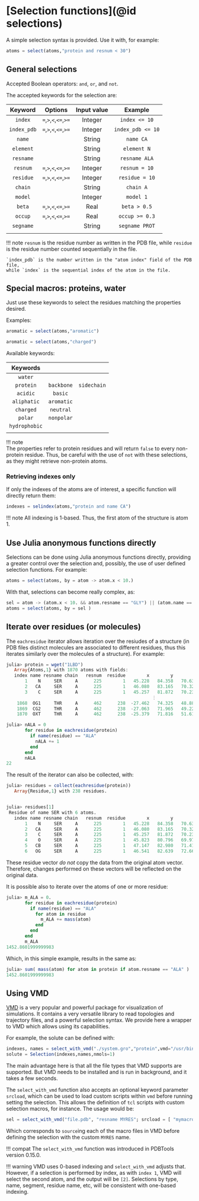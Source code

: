 # [Selection functions](@id selections)

A simple selection syntax is provided. Use it with, for example: 

```julia
atoms = select(atoms,"protein and resnum < 30")
```

## General selections 

Accepted Boolean operators: `and`, `or`, and `not`. 

The accepted keywords for the selection are: 

| Keyword    | Options               | Input value | Example       | 
|:----------:|:---------------------:|:-----------:|:-------------:|
| `index`    | `=`,`>`,`<`,`<=`,`>=` | Integer     | `index <= 10` |
| `index_pdb`| `=`,`>`,`<`,`<=`,`>=` | Integer     | `index_pdb <= 10` |
| `name`     |                       | String      | `name CA`     |
| `element`  |                       | String      | `element N`   |
| `resname`  |                       | String      | `resname ALA` |
| `resnum`   | `=`,`>`,`<`,`<=`,`>=` | Integer     | `resnum = 10` |
| `residue`  | `=`,`>`,`<`,`<=`,`>=` | Integer     | `residue = 10`|
| `chain`    |                       | String      | `chain A`     |
| `model`    |                       | Integer     | `model 1`     |
| `beta`     | `=`,`>`,`<`,`<=`,`>=` | Real        | `beta > 0.5`  |
| `occup`    | `=`,`>`,`<`,`<=`,`>=` | Real        | `occup >= 0.3`|
| `segname`  |                       | String      | `segname PROT`|
|            |                       |             |               |

!!! note
    `resnum` is the residue number as written in the PDB file, while `residue`
    is the residue number counted sequentially in the file.

    `index_pdb` is the number written in the "atom index" field of the PDB file,
    while `index` is the sequential index of the atom in the file. 


## Special macros: proteins, water

Just use these keywords to select the residues matching the properties
desired. 

Examples:
```julia
aromatic = select(atoms,"aromatic")

```
```julia
aromatic = select(atoms,"charged")

```

Available keywords:

| Keywords      |               |               |
|:-------------:|:-------------:|:-------------:|
| `water`       |               |               |
| `protein`     | `backbone`    | `sidechain`   |
| `acidic`      | `basic`       |               |
| `aliphatic`   | `aromatic`    |               |
| `charged`     | `neutral`     |               |
| `polar`       | `nonpolar`    |               |
| `hydrophobic` |               |               |
|               |               |               |

!!! note  
    The properties refer to protein residues and will return `false`
    to every non-protein residue. Thus, be careful with the use of `not`
    with these selections, as they might retrieve non-protein atoms.


### Retrieving indexes only 

If only the indexes of the atoms are of interest, a specific function
will directly return them:

```julia
indexes = selindex(atoms,"protein and name CA")

```

!!! note
    All indexing is 1-based. Thus, the first atom of the structure is atom 1.

## Use Julia anonymous functions directly

Selections can be done using Julia anonymous functions directly, providing a greater
control over the selection and, possibly, the use of user defined selection 
functions. For example:

```julia
atoms = select(atoms, by = atom -> atom.x < 10.)

```
With that, selections can become really complex, as:
```julia
sel = atom -> (atom.x < 10. && atom.resname == "GLY") || (atom.name == "CA") 
atoms = select(atoms, by = sel )

```

## Iterate over residues (or molecules)

The `eachresidue` iterator allows iteration over the resiudes of a structure (in PDB files distinct molecules are associated to different residues, thus this iterates similarly over the molecules of a structure). For example:

```julia
julia> protein = wget("1LBD")
   Array{Atoms,1} with 1870 atoms with fields:
   index name resname chain   resnum  residue        x        y        z  beta occup model segname index_pdb
       1    N     SER     A      225        1   45.228   84.358   70.638 67.05  1.00     1       -         1
       2   CA     SER     A      225        1   46.080   83.165   70.327 68.73  1.00     1       -         2
       3    C     SER     A      225        1   45.257   81.872   70.236 67.90  1.00     1       -         3
                                                       ⋮ 
    1868  OG1     THR     A      462      238  -27.462   74.325   48.885 79.98  1.00     1       -      1868
    1869  CG2     THR     A      462      238  -27.063   71.965   49.222 78.62  1.00     1       -      1869
    1870  OXT     THR     A      462      238  -25.379   71.816   51.613 84.35  1.00     1       -      1870

julia> nALA = 0
       for residue in eachresidue(protein)
         if name(residue) == "ALA"
           nALA += 1
         end
       end
       nALA
22

```

The result of the iterator can also be collected, with:
```julia
julia> residues = collect(eachresidue(protein))
   Array{Residue,1} with 238 residues.


julia> residues[1]
 Residue of name SER with 6 atoms.
   index name resname chain   resnum  residue        x        y        z  beta occup model segname index_pdb
       1    N     SER     A      225        1   45.228   84.358   70.638 67.05  1.00     1       -         1
       2   CA     SER     A      225        1   46.080   83.165   70.327 68.73  1.00     1       -         2
       3    C     SER     A      225        1   45.257   81.872   70.236 67.90  1.00     1       -         3
       4    O     SER     A      225        1   45.823   80.796   69.974 64.85  1.00     1       -         4
       5   CB     SER     A      225        1   47.147   82.980   71.413 70.79  1.00     1       -         5
       6   OG     SER     A      225        1   46.541   82.639   72.662 73.55  1.00     1       -         6

```

These residue vector *do not* copy the data from the original atom vector. Therefore, changes performed on these vectors will be reflected on the original data.  

It is possible also to iterate over the atoms of one or more residue:
```julia
julia> m_ALA = 0.
       for residue in eachresidue(protein)
         if name(residue) == "ALA"
           for atom in residue
             m_ALA += mass(atom)
           end
         end
       end
       m_ALA
1452.8601999999983

```
Which, in this simple example, results in the same as:

```julia
julia> sum( mass(atom) for atom in protein if atom.resname == "ALA" )
1452.8601999999983
```

## Using VMD

[VMD](https://www.ks.uiuc.edu/Research/vmd/) is a very popular and
powerful package for visualization of simulations. It contains a very
versatile library to read topologies and trajectory files, and a
powerful selection syntax. We provide here a wrapper to VMD which allows
using its capabilities.  

For example, the solute can be defined with: 
```julia
indexes, names = select_with_vmd("./system.gro","protein",vmd="/usr/bin/vmd")
solute = Selection(indexes,names,nmols=1)
```
The main advantage here is that all the file types that VMD supports are
supported. But VMD needs to be installed and is run in background, and
it takes a few seconds.     

The `select_with_vmd` function also accepts an optional keyword parameter `srcload`,
which can be used to load custom scripts within `vmd` before running setting
the selection. This allows the definition of `tcl` scripts with custom selection
macros, for instance. The usage would be: 
```julia
sel = select_with_vmd("file.pdb", "resname MYRES"; srcload = [ "mymacros1.tcl", "mymacros2.tcl" ])
```
Which corresponds to `source`ing each of the macro files in VMD before defining the 
selection with the custom `MYRES` name.

!!! compat
    The `select_with_vmd` function was introduced in PDBTools version 0.15.0.

!!! warning
    VMD uses 0-based indexing and `select_with_vmd` adjusts that. However, if
    a selection is performed by index, as with `index 1`, VMD will
    select the second atom, and the output will be `[2]`. Selections by
    type, name, segment, residue name, etc, will be consistent with one-based
    indexing.











